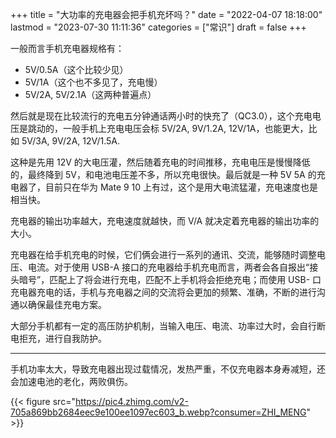 +++
title = "大功率的充电器会把手机充坏吗？"
date = "2022-04-07 18:18:00"
lastmod = "2023-07-30 11:11:36"
categories = ["常识"]
draft = false
+++

一般而言手机充电器规格有：

-   5V/0.5A（这个比较少见）
-   5V/1A（这个也不多见了，充电慢）
-   5V/2A, 5V/2.1A（这两种普遍点）

然后就是现在比较流行的充电五分钟通话两小时的快充了（QC3.0），这个充电电压是跳动的，一般手机上充电电压会标 5V/2A, 9V/1.2A, 12V/1A，也能更大，比如 5V/3A, 9V/2A, 12V/1.5A.

这种是先用 12V 的大电压灌，然后随着充电的时间推移，充电电压是慢慢降低的，最终降到 5V，和电池电压差不多，所以充电很快。最后就是一种 5V 5A 的充电器了，目前只在华为 Mate 9 10 上有过，这个是用大电流猛灌，充电速度也是相当快。

充电器的输出功率越大，充电速度就越快，而 V/A 就决定着充电器的输出功率的大小。

充电器在给手机充电的时候，它们俩会进行一系列的通讯、交流，能够随时调整电压、电流。对于使用 USB-A 接口的充电器给手机充电而言，两者会各自报出“接头暗号”，匹配上了将会进行充电，匹配不上手机将会拒绝充电；而使用 USB- 口充电器充电的话，手机与充电器之间的交流将会更加的频繁、准确，不断的进行沟通以确保最佳充电方案。

大部分手机都有一定的高压防护机制，当输入电压、电流、功率过大时，会自行断电拒充，进行自我防护。

---

手机功率太大，导致充电器出现过载情况，发热严重，不仅充电器本身寿减短，还会加速电池的老化，两败俱伤。

{{< figure src="https://pic4.zhimg.com/v2-705a869bb2684eec9e100ee1097ec603_b.webp?consumer=ZHI_MENG" >}}